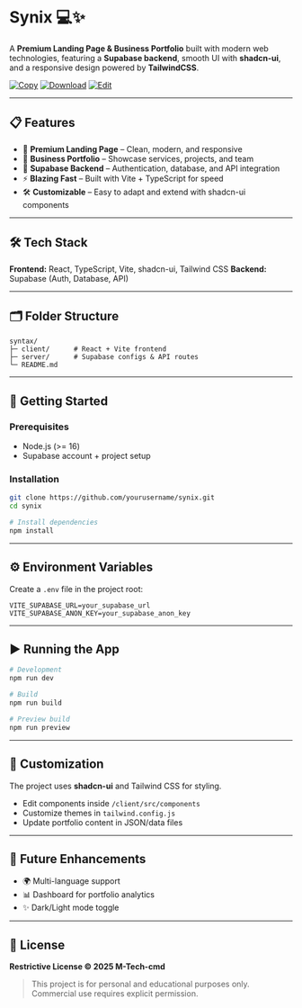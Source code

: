 # Synix 💻✨

A **Premium Landing Page & Business Portfolio** built with modern web technologies, featuring a **Supabase backend**, smooth UI with **shadcn-ui**, and a responsive design powered by **TailwindCSS**.

[![Copy](https://img.shields.io/badge/-Copy-success?style=for-the-badge)](#)
[![Download](https://img.shields.io/badge/-Download-blue?style=for-the-badge)](#)
[![Edit](https://img.shields.io/badge/-Edit-orange?style=for-the-badge)](#)

---

## 📋 Features

* 🌈 **Premium Landing Page** – Clean, modern, and responsive
* 🏢 **Business Portfolio** – Showcase services, projects, and team
* 🔐 **Supabase Backend** – Authentication, database, and API integration
* ⚡ **Blazing Fast** – Built with Vite + TypeScript for speed
* 🛠 **Customizable** – Easy to adapt and extend with shadcn-ui components

---

## 🛠 Tech Stack

**Frontend:** React, TypeScript, Vite, shadcn-ui, Tailwind CSS
**Backend:** Supabase (Auth, Database, API)

---

## 🗂 Folder Structure

```
syntax/
├─ client/      # React + Vite frontend
├─ server/      # Supabase configs & API routes
└─ README.md
```

---

## 🚀 Getting Started

### Prerequisites

* Node.js (>= 16)
* Supabase account + project setup

### Installation

```bash
git clone https://github.com/yourusername/synix.git
cd synix

# Install dependencies
npm install
```

---

## ⚙️ Environment Variables

Create a `.env` file in the project root:

```env
VITE_SUPABASE_URL=your_supabase_url
VITE_SUPABASE_ANON_KEY=your_supabase_anon_key
```

---

## ▶️ Running the App

```bash
# Development
npm run dev

# Build
npm run build

# Preview build
npm run preview
```

---

## 🧩 Customization

The project uses **shadcn-ui** and Tailwind CSS for styling.

* Edit components inside `/client/src/components`
* Customize themes in `tailwind.config.js`
* Update portfolio content in JSON/data files

---

## 🔮 Future Enhancements

* 🌍 Multi-language support
* 📊 Dashboard for portfolio analytics
* ✨ Dark/Light mode toggle

---

## 📄 License

**Restrictive License © 2025 M-Tech-cmd**

> This project is for personal and educational purposes only.
> Commercial use requires explicit permission.
